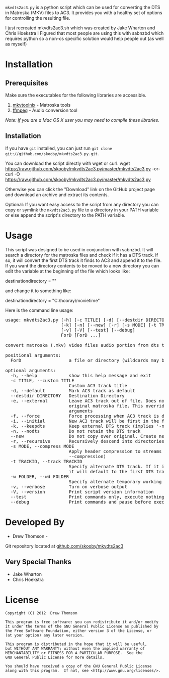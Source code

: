 `mkvdts2ac3.py` is a python script which can be used for converting the DTS in
Matroska (MKV) files to AC3. It provides you with a healthy set of options
for controlling the resulting file.

I just recreated mkvdts2ac3.sh which was created by Jake Wharton and Chris Hoekstra
I Figured that most people are using this with sabnzbd which requires python so a
non-os specific solution would help people out (as well as myself)

Installation
============

Prerequisites
-------------
Make sure the executables for the following libraries are accessible.

1. [mkvtoolnix](http://www.bunkus.org/videotools/mkvtoolnix/) - Matroska tools
2. [ffmpeg](http://ffmpeg.org/) - Audio conversion tool

*Note: If you are a Mac OS X user you may need to compile these libraries.*

Installation
------------
If you have `git` installed, you can just run
`git clone git://github.com/skooby/mkvdts2ac3.py.git`.

You can download the script directly with wget or curl:
  wget https://raw.github.com/skooby/mkvdts2ac3.py/master/mkvdts2ac3.py
  -or-
  curl -O https://raw.github.com/skooby/mkvdts2ac3.py/master/mkvdts2ac3.py

Otherwise you can click the "Download" link on the GitHub project page and
download an archive and extract its contents.

Optional: If you want easy access to the script from any directory you can copy
or symlink the `mkvdts2ac3.py` file to a directory in your PATH variable or else
append the script's directory to the PATH variable.

Usage
=====

This script was designed to be used in conjunction with sabnzbd. It will search
a directory for the matroska files and check if it has a DTS track. If so,
it will convert the first DTS track it finds to AC3 and append it to the file.
If you want the directory contents to be moved to a new directory you can edit
the variable at the beginning of the file which looks like:

destinationdirectory = ""

and change it to something like:

destinationdirectory = "C:\hooray\movietime"

Here is the command line usage:
<pre>
usage: mkvdts2ac3.py [-h] [-c TITLE] [-d] [--destdir DIRECTORY] [-e] [-f] [-i]
                     [-k] [-n] [--new] [-r] [-s MODE] [-t TRACKID] [-w FOLDER]
                     [-v] [-V] [--test] [--debug]
                     ForD [ForD ...]

convert matroska (.mkv) video files audio portion from dts to ac3

positional arguments:
  ForD                  a file or directory (wildcards may be used)

optional arguments:
  -h, --help            show this help message and exit
  -c TITLE, --custom TITLE
                        Custom AC3 track title
  -d, --default         Mark AC3 track as default
  --destdir DIRECTORY   Destination Directory
  -e, --external        Leave AC3 track out of file. Does not modify the
                        original matroska file. This overrides '-n' and '-d'
                        arguments
  -f, --force           Force processing when AC3 track is detected
  -i, --initial         New AC3 track will be first in the file
  -k, --keepdts         Keep external DTS track (implies '-n')
  -n, --nodts           Do not retain the DTS track
  --new                 Do not copy over original. Create new adjacent file
  -r, --recursive       Recursively descend into directories
  -s MODE, --compress MODE
                        Apply header compression to streams (See mkvmerge's
                        --compression)
  -t TRACKID, --track TRACKID
                        Specify alternate DTS track. If it is not a DTS track
                        it will default to the first DTS track found
  -w FOLDER, --wd FOLDER
                        Specify alternate temporary working directory
  -v, --verbose         Turn on verbose output
  -V, --version         Print script version information
  --test                Print commands only, execute nothing
  --debug               Print commands and pause before executing each
</pre>

Developed By
============
* Drew Thomson - <drewthomson at outlook dot com>

Git repository located at
[github.com/skooby/mkvdts2ac3](http://github.com/skooby/mkvdts2ac3)


Very Special Thanks
-------------------
* Jake Wharton
* Chris Hoekstra

License
=======

	Copyright (C) 2012  Drew Thomson
	
	This program is free software: you can redistribute it and/or modify
	it under the terms of the GNU General Public License as published by
	the Free Software Foundation, either version 3 of the License, or
	(at your option) any later version.
	
	This program is distributed in the hope that it will be useful,
	but WITHOUT ANY WARRANTY; without even the implied warranty of
	MERCHANTABILITY or FITNESS FOR A PARTICULAR PURPOSE.  See the
	GNU General Public License for more details.
	
	You should have received a copy of the GNU General Public License
	along with this program.  If not, see <http://www.gnu.org/licenses/>.